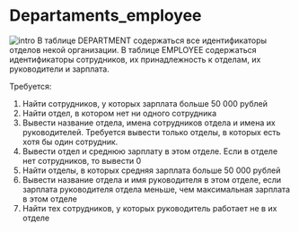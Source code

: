 # Departaments_employee
![intro](structure_of_db.jpeg)
В таблице DEPARTMENT содержаться все идентификаторы отделов некой организации.
В таблице EMPLOYEE содержаться идентификаторы сотрудников, их принадлежность к отделам, их руководители и зарплата.

Требуется:
1.	Найти сотрудников, у которых зарплата больше 50 000 рублей
2.	Найти отдел, в котором нет ни одного сотрудника
3.	Вывести название отдела, имена сотрудников отдела и имена их руководителей. Требуется вывести только отделы, в которых есть хотя бы один сотрудник.
4.	Вывести отдел и среднюю зарплату в этом отделе. Если в отделе нет сотрудников, то вывести 0
5.	Найти отделы, в которых средняя зарплата больше 50 000 рублей
6.	Вывести название отдела и имя руководителя в этом отделе, если зарплата руководителя отдела меньше, чем максимальная зарплата в этом отделе
7.	Найти тех сотрудников, у которых руководитель работает не в их отделе
